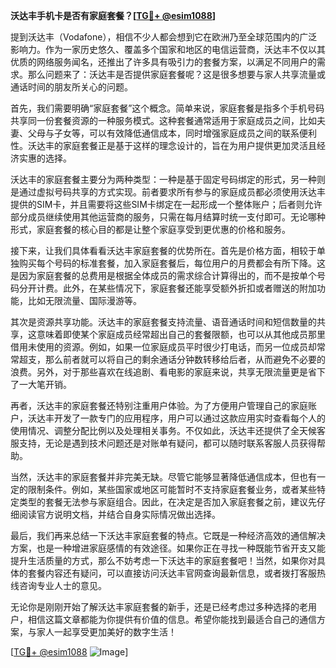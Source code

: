 **沃达丰手机卡是否有家庭套餐？[[TG💪+ @esim1088](https://t.me/s/esim1088)]**

提到沃达丰（Vodafone），相信不少人都会想到它在欧洲乃至全球范围内的广泛影响力。作为一家历史悠久、覆盖多个国家和地区的电信运营商，沃达丰不仅以其优质的网络服务闻名，还推出了许多具有吸引力的套餐方案，以满足不同用户的需求。那么问题来了：沃达丰是否提供家庭套餐呢？这是很多想要与家人共享流量或通话时间的朋友所关心的问题。

首先，我们需要明确“家庭套餐”这个概念。简单来说，家庭套餐是指多个手机号码共享同一份套餐资源的一种服务模式。这种套餐通常适用于家庭成员之间，比如夫妻、父母与子女等，可以有效降低通信成本，同时增强家庭成员之间的联系便利性。沃达丰的家庭套餐正是基于这样的理念设计的，旨在为用户提供更加灵活且经济实惠的选择。

沃达丰的家庭套餐主要分为两种类型：一种是基于固定号码绑定的形式，另一种则是通过虚拟号码共享的方式实现。前者要求所有参与的家庭成员都必须使用沃达丰提供的SIM卡，并且需要将这些SIM卡绑定在一起形成一个整体账户；后者则允许部分成员继续使用其他运营商的服务，只需在每月结算时统一支付即可。无论哪种形式，家庭套餐的核心目的都是让整个家庭享受到更优惠的价格和服务。

接下来，让我们具体看看沃达丰家庭套餐的优势所在。首先是价格方面，相较于单独购买每个号码的标准套餐，加入家庭套餐后，每位用户的月费都会有所下降。这是因为家庭套餐的总费用是根据全体成员的需求综合计算得出的，而不是按单个号码分开计费。此外，在某些情况下，家庭套餐还能享受额外折扣或者赠送的附加功能，比如无限流量、国际漫游等。

其次是资源共享功能。沃达丰的家庭套餐支持流量、语音通话时间和短信数量的共享，这意味着即使某个家庭成员经常超出自己的套餐限额，也可以从其他成员那里借用未使用的资源。例如，如果一位家庭成员平时很少打电话，而另一位成员却常常超支，那么前者就可以将自己的剩余通话分钟数转移给后者，从而避免不必要的浪费。另外，对于那些喜欢在线追剧、看电影的家庭来说，共享无限流量更是省下了一大笔开销。

再者，沃达丰的家庭套餐还特别注重用户体验。为了方便用户管理自己的家庭账户，沃达丰开发了一款专门的应用程序，用户可以通过这款应用实时查看每个人的使用情况、调整分配比例以及处理相关事务。不仅如此，沃达丰还提供了全天候客服支持，无论是遇到技术问题还是对账单有疑问，都可以随时联系客服人员获得帮助。

当然，沃达丰的家庭套餐并非完美无缺。尽管它能够显著降低通信成本，但也有一定的限制条件。例如，某些国家或地区可能暂时不支持家庭套餐业务，或者某些特定类型的套餐无法参与家庭组合。因此，在决定是否加入家庭套餐之前，建议先仔细阅读官方说明文档，并结合自身实际情况做出选择。

最后，我们再来总结一下沃达丰家庭套餐的特点。它既是一种经济高效的通信解决方案，也是一种增进家庭感情的有效途径。如果你正在寻找一种既能节省开支又能提升生活质量的方式，那么不妨考虑一下沃达丰的家庭套餐吧！当然，如果你对具体的套餐内容还有疑问，可以直接访问沃达丰官网查询最新信息，或者拨打客服热线咨询专业人士的意见。

无论你是刚刚开始了解沃达丰家庭套餐的新手，还是已经考虑过多种选择的老用户，相信这篇文章都能为你提供有价值的信息。希望你能找到最适合自己的通信方案，与家人一起享受更加美好的数字生活！

[[TG💪+ @esim1088](https://t.me/s/esim1088) ![Image](https://i.postimg.cc/4NQfJmqS/Snipaste-2025-05-13-00-14-12.png)]